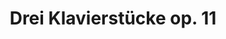---
ee_id: '52'
site: '1'
type: '2'
long_id: 2009-003 Drei Klavierstücke op. 11
url: 2009-003-dreiklavierstucke-op-11
title: Drei Klavierstücke op. 11
year: '2009'
medium: 3 Youtube videos
commission:
dims:
pitch: "​Schoenberg’s op11 as played by cats."
ps: |-
  ​Drei Klavierstuke is a recreation of <b>Arnold Schoenberg’s 1909 op. 11 Drei Klavierstücke</b> (aka Three Piano Pieces) made by editing together videos of cats playing pianos downloaded from Youtube. Schoenberg’s Op11 is often considered the first piece of “atonal” music, or music to completely break from traditional western harmony which means it’s not written in a “key”. Below you will find the three videos (one for each piano piece), a technical description &amp; the score. This project fuses a few different things I have been interested in lately, mainly “cats”, copy &amp; paste net junk, and youtube’s tendency in the past few years to host videos that are as good and many times similar to my favorite video artworks. I think all this is somehow related. I’m talking about <a title="" href="http://www.infinitecat.com/">The Infinite Cat Project</a>, <a title="" href="http://catsinsinks.com/">Cats in Sinks</a>, <a title="" href="http://www.youtube.com/watch?v=z3v8BMNdDvo">Cat in Fan</a>, <a title="" href="http://www.youtube.com/watch?v=muLIPWjks_M">Ninja cat comes closer while not moving!</a>, <a title="" href="http://www.youtube.com/watch?v=l_yHG0cTK8Q">Smart Cat Open Door</a>, <a title="" href="http://www.youtube.com/watch?v=yCq7EncEbDw">Fat Cat VS Small Box</a>, <a title="" href="http://www.youtube.com/watch?v=REQRHdMRimw">Pussy versus Printer</a>, Edison’s <a title="" href="http://www.youtube.com/watch?v=6qre61opE_g">The Boxing Cats (Prof. Welton’s)</a>, <a title="" href="http://www.youtube.com/watch?v=JaHTt3V0Uiw">It’s been a long day</a>, <a title="" href="http://www.youtube.com/watch?v=nu0bhcCEJ8E&amp;feature=channel_page">Panta improvising on the piano featuring my cat</a> (my personal favorite cat video), the <a title="" href="http://www.youtube.com/watch?v=dMWl_5NujBw">Ultimate Canon Rock</a>, <a title="" href="http://vimeo.com/2998698">Sopranos every profanity</a>, <a title="" href="http://www.youtube.com/watch?v=hnLweMNQoiE">The Big Lebowski – Every Single Fucking Dude</a>, <a title="" href="http://www.youtube.com/watch?v=vZA74JMfLys">Marclay’s “hello” supercut</a>, <a title="" href="http://oliverlaric.com/5050.htm">50 50s</a>, <a title="" href="http://www.youtube.com/watch?v=CDswHqO0Jhk">Check out my new stereo – Extreme Bass!</a> (also see Goldstein’s “A Glass of Milk” <a title="" href="http://www.contemporaryartdaily.com/2009/05/jack-goldstein-at-daniel-buchholz/">here</a>), <a title="" href="http://www.youtube.com/watch?v=u1VEY7ndKCs">Watching the Paint Dry</a> (also see Burt Barr’s Watching The Paint Dry series <a title="" href="http://ps1.org/exhibitions/view/120">here</a>), even <a title="" href="http://www.youtube.com/watch?v=Pdn6wrM1Hqw">Andy Eating a Hamburger</a>, &amp; <a title="" href="http://www.youtube.com/watch?v=jBYGzDjkuoI">Infinite Warhol</a> (you might have noticed we are back 2 the beginning of this list). <b>Tech</b> So, I probably made this video the most backwards and bone headed way possible, but I am a hacker in the traditional definition of someone who glues together ugly code and not a programmer. For this project I used some programs to help me save time in finding the right cats. Anyway, first I downloaded every video of a cat playing piano I could find on Youtube. I ended up with about 170 videos. Then I extracted the audio from each, pasted these files end to end, and then pasted this huge file onto the end of an audio file of Glenn Gould playing op11. I loaded this file into <a title="" href="http://www.comparisonics.com/">Comparisonics</a>. Comparisonics, a strange free program I found while surfing one night, allows users to highlight a section of audio, and responds by finding “similar” sounding areas in rest of the audio file. Using Comparisioncs I went through every “note” (sometimes I also did clusters of notes) in the Gould, then selected my favorite “similar” section Comparisonics suggested and wrote it in the score. After going though the 1000’s of “notes”, the completed scores were turned into a video by some perl scripts I wrote. See the “Gould Pro” code below. For those out there in Internet land wondering how close cats could actually come to Gould playing Schoenberg, <a href="http://www.coryarcangel.com/downloads/op11_comparison_web.mp3">check this mp3</a>, I have placed my cats in the left channel and Gould in the right channel. Listen with headphones. It’s not so far off I think.

   Score The file format is: youtube filehash – comma – sample number at 44100 samples per second where the in point of video is – comma – sample number at 44100 samples per second of the clip length. In this <a href="http://www.coryarcangel.com/downloads/op11_score_linenumbers-web.pdf">pdf here</a> I have provided the key as to which youtube files line up with what notes in Schoenberg. The Schoenberg score has line numbers written below its notes which correspond to the line numbers from the 3 score txt files below.
  <ul>
      <li><a href="http://www.coryarcangel.com/downloads/ggscore_op11_I_web.txt">Score for op11 – I</a></li>
      <li><a href="http://www.coryarcangel.com/downloads/ggscore_op11_II_web.txt">Score for op11 – II</a></li>
      <li><a href="http://www.coryarcangel.com/downloads/ggscore_op11_III_web.txt">Score for op11 – III</a></li>
  </ul>

   Thanks Special thanks to the following youtube files: <a title="" href="http://www.youtube.com/watch?v=-8-S1dwcvzw">-8-S1dwcvzw</a>, <a title="" href="http://www.youtube.com/watch?v=73XYgU86aww">73XYgU86aww</a>, <a title="" href="http://www.youtube.com/watch?v=H9tIWwFPAcg">H9tIWwFPAcg</a>, <a title="" href="http://www.youtube.com/watch?v=TOSs-GYcGgk">TOSs-GYcGgk</a>, <a title="" href="http://www.youtube.com/watch?v=eDN_xKLhfXc">eDN_xKLhfXc</a>, <a title="" href="http://www.youtube.com/watch?v=ryyvfjMHRGg">ryyvfjMHRGg</a>, <a title="" href="http://www.youtube.com/watch?v=-BYKoAydfKk">-BYKoAydfKk</a>, <a title="" href="http://www.youtube.com/watch?v=78V3nblykiU">78V3nblykiU</a>, <a title="" href="http://www.youtube.com/watch?v=HEhoLwc15M4">HEhoLwc15M4</a>, <a title="" href="http://www.youtube.com/watch?v=TcEm8x6zLvA">TcEm8×6zLvA</a>, <a title="" href="http://www.youtube.com/watch?v=eDSZgOZmEoo">eDSZgOZmEoo</a>, <a title="" href="http://www.youtube.com/watch?v=s9i_GqMIY30">s9i_GqMIY30</a>, <a title="" href="http://www.youtube.com/watch?v=-QIVEkY0CuY">-QIVEkY0CuY</a>, <a title="" href="http://www.youtube.com/watch?v=7G4z8UQItSQ">7G4z8UQItSQ</a>, <a title="" href="http://www.youtube.com/watch?v=HK4XAXLUics">HK4XAXLUics</a>, <a title="" href="http://www.youtube.com/watch?v=TcsBghT2cNQ">TcsBghT2cNQ</a>, <a title="" href="http://www.youtube.com/watch?v=emP5sRCVwSI">emP5sRCVwSI</a>, <a title="" href="http://www.youtube.com/watch?v=sWlcyPuWM9Y">sWlcyPuWM9Y</a>, <a title="" href="http://www.youtube.com/watch?v=-VFmqcB9UYQ">-VFmqcB9UYQ</a>, <a title="" href="http://www.youtube.com/watch?v=8OTADd1THKU">8OTADd1THKU</a>, <a title="" href="http://www.youtube.com/watch?v=HM-1VzJUejw">HM-1VzJUejw</a>, <a title="" href="http://www.youtube.com/watch?v=ThOetAkUWRw">ThOetAkUWRw</a>, <a title="" href="http://www.youtube.com/watch?v=f7aZjVsl_jQ">f7aZjVsl_jQ</a>, <a title="" href="http://www.youtube.com/watch?v=scwRUGgv9Jw">scwRUGgv9Jw</a>, <a title="" href="http://www.youtube.com/watch?v=-gzV983BqNE">-gzV983BqNE</a>, <a title="" href="http://www.youtube.com/watch?v=8wG4gGW8pAs">8wG4gGW8pAs</a>, <a title="" href="http://www.youtube.com/watch?v=HRTd6cPiM1A">HRTd6cPiM1A</a>, <a title="" href="http://www.youtube.com/watch?v=TvuAzIUnGtg">TvuAzIUnGtg</a>, <a title="" href="http://www.youtube.com/watch?v=fLOYZpQoSCo">fLOYZpQoSCo</a>, <a title="" href="http://www.youtube.com/watch?v=t4VNx9R8eEM">t4VNx9R8eEM</a>, <a title="" href="http://www.youtube.com/watch?v=-lafzKEMpuM">-lafzKEMpuM</a>, <a title="" href="http://www.youtube.com/watch?v=8yQTF3EUKuo">8yQTF3EUKuo</a>, <a title="" href="http://www.youtube.com/watch?v=Hdqhprr03bY">Hdqhprr03bY</a>, <a title="" href="http://www.youtube.com/watch?v=UDtidPbpWG4">UDtidPbpWG4</a>, <a title="" href="http://www.youtube.com/watch?v=g8PWYsOoZy8">g8PWYsOoZy8</a>, <a title="" href="http://www.youtube.com/watch?v=tLo9TZKW85I">tLo9TZKW85I</a>, <a title="" href="http://www.youtube.com/watch?v=000dCcclXpE">000dCcclXpE</a>, <a title="" href="http://www.youtube.com/watch?v=95wb8pW9EaY">95wb8pW9EaY</a>, <a title="" href="http://www.youtube.com/watch?v=HwmtFQoGrfk">HwmtFQoGrfk</a>, <a title="" href="http://www.youtube.com/watch?v=V2GkSR-Tc4E">V2GkSR-Tc4E</a>, <a title="" href="http://www.youtube.com/watch?v=gc-YZi33myA">gc-YZi33myA</a>, <a title="" href="http://www.youtube.com/watch?v=tR3XUKgOHVY">tR3XUKgOHVY</a>, <a title="" href="http://www.youtube.com/watch?v=0G2dd2nNixE">0G2dd2nNixE</a>, <a title="" href="http://www.youtube.com/watch?v=98bTekFgKGY">98bTekFgKGY</a>, <a title="" href="http://www.youtube.com/watch?v=Js-1svTlMHI">Js-1svTlMHI</a>, <a title="" href="http://www.youtube.com/watch?v=WWkE2i-6ekI">WWkE2i-6ekI</a>, <a title="" href="http://www.youtube.com/watch?v=gnbmN8js708">gnbmN8js708</a>, <a title="" href="http://www.youtube.com/watch?v=tYn9OHKlwoo">tYn9OHKlwoo</a>, <a title="" href="http://www.youtube.com/watch?v=0ywiSuCDiOM">0ywiSuCDiOM</a>, <a title="" href="http://www.youtube.com/watch?v=9ATv4DSkKZs">9ATv4DSkKZs</a>, <a title="" href="http://www.youtube.com/watch?v=JsQds6T-JUo">JsQds6T-JUo</a>, <a title="" href="http://www.youtube.com/watch?v=WfsMaen6QBI">WfsMaen6QBI</a>, <a title="" href="http://www.youtube.com/watch?v=hnng9ni-ws8">hnng9ni-ws8</a>, <a title="" href="http://www.youtube.com/watch?v=tvkuiJ_5e_Y">tvkuiJ_5e_Y</a>, <a title="" href="http://www.youtube.com/watch?v=1RJnwbCR9l4">1RJnwbCR9l4</a>, <a title="" href="http://www.youtube.com/watch?v=9FMvf9lyiBA">9FMvf9lyiBA</a>, <a title="" href="http://www.youtube.com/watch?v=LWBDFG09XoA">LWBDFG09XoA</a>, <a title="" href="http://www.youtube.com/watch?v=XSiSzn3OchU">XSiSzn3OchU</a>, <a title="" href="http://www.youtube.com/watch?v=iRfT0WfnWIU">iRfT0WfnWIU</a>, <a title="" href="http://www.youtube.com/watch?v=uCPVEuFdq1I">uCPVEuFdq1I</a>, <a title="" href="http://www.youtube.com/watch?v=1XFKIZfdXVQ">1XFKIZfdXVQ</a>, <a title="" href="http://www.youtube.com/watch?v=9PrHZAhTrro">9PrHZAhTrro</a>, <a title="" href="http://www.youtube.com/watch?v=LqBpEnlAcZo">LqBpEnlAcZo</a>, <a title="" href="http://www.youtube.com/watch?v=XyuXvWouDEk">XyuXvWouDEk</a>, <a title="" href="http://www.youtube.com/watch?v=jg6rfcRzQGQ">jg6rfcRzQGQ</a>, <a title="" href="http://www.youtube.com/watch?v=uQc8SeJ3z9c">uQc8SeJ3z9c</a>, <a title="" href="http://www.youtube.com/watch?v=1YK7DCQOqz8">1YK7DCQOqz8</a>, <a title="" href="http://www.youtube.com/watch?v=9T6zVQzmSsI">9T6zVQzmSsI</a>, <a title="" href="http://www.youtube.com/watch?v=M9SwMFWECMs">M9SwMFWECMs</a>, <a title="" href="http://www.youtube.com/watch?v=Y1cAO08EYLg">Y1cAO08EYLg</a>, <a title="" href="http://www.youtube.com/watch?v=kL0m3NhVlWY">kL0m3NhVlWY</a>, <a title="" href="http://www.youtube.com/watch?v=vAQVJEu6fNc">vAQVJEu6fNc</a>, <a title="" href="http://www.youtube.com/watch?v=1n8vybiPn0I">1n8vybiPn0I</a>, <a title="" href="http://www.youtube.com/watch?v=A8yvYC0HthM">A8yvYC0HthM</a>, <a title="" href="http://www.youtube.com/watch?v=M_SaeCYglqQ">M_SaeCYglqQ</a>, <a title="" href="http://www.youtube.com/watch?v=YLWd_eXQ29E">YLWd_eXQ29E</a>, <a title="" href="http://www.youtube.com/watch?v=kPyj1JG3QHw">kPyj1JG3QHw</a>, <a title="" href="http://www.youtube.com/watch?v=vCJpTR-ugyM">vCJpTR-ugyM</a>, <a title="" href="http://www.youtube.com/watch?v=2COuDGUX-cU">2COuDGUX-cU</a>, <a title="" href="http://www.youtube.com/watch?v=BKtdYzHyx6M">BKtdYzHyx6M</a>, <a title="" href="http://www.youtube.com/watch?v=NFtO2fFdSRY">NFtO2fFdSRY</a>, <a title="" href="http://www.youtube.com/watch?v=YW7U8B0qRXg">YW7U8B0qRXg</a>, <a title="" href="http://www.youtube.com/watch?v=kj2TDKU2aAg">kj2TDKU2aAg</a>, <a title="" href="http://www.youtube.com/watch?v=vuO0xYdyMO4">vuO0xYdyMO4</a>, <a title="" href="http://www.youtube.com/watch?v=2DcHBjQaSOQ">2DcHBjQaSOQ</a>, <a title="" href="http://www.youtube.com/watch?v=Bf9Xi4iqeL0">Bf9Xi4iqeL0</a>, <a title="" href="http://www.youtube.com/watch?v=OO-6kwBy_s0">OO-6kwBy_s0</a>, <a title="" href="http://www.youtube.com/watch?v=YpVKn9TnM10">YpVKn9TnM10</a>, <a title="" href="http://www.youtube.com/watch?v=lYgITLbVwC4">lYgITLbVwC4</a>, <a title="" href="http://www.youtube.com/watch?v=wK8GE4ZZQiA">wK8GE4ZZQiA</a>, <a title="" href="http://www.youtube.com/watch?v=2QfzC3pgV0Q">2QfzC3pgV0Q</a>, <a title="" href="http://www.youtube.com/watch?v=BgF56KQ8ldU">BgF56KQ8ldU</a>, <a title="" href="http://www.youtube.com/watch?v=Oaz8Qo2OHVY">Oaz8Qo2OHVY</a>, <a title="" href="http://www.youtube.com/watch?v=Z86Fx--Qgwc">Z86Fx–Qgwc</a>, <a title="" href="http://www.youtube.com/watch?v=mmTQcmpfI-k">mmTQcmpfI-k</a>, <a title="" href="http://www.youtube.com/watch?v=wNt1Or0fQC4">wNt1Or0fQC4</a>, <a title="" href="http://www.youtube.com/watch?v=2VgGVxcALoc">2VgGVxcALoc</a>, <a title="" href="http://www.youtube.com/watch?v=DBCpRUQxAwU">DBCpRUQxAwU</a>, <a title="" href="http://www.youtube.com/watch?v=OgmXR7k__WU">OgmXR7k__WU</a>, <a title="" href="http://www.youtube.com/watch?v=Z9BTkX00HeY">Z9BTkX00HeY</a>, <a title="" href="http://www.youtube.com/watch?v=mtxlyXRGWvw">mtxlyXRGWvw</a>, <a title="" href="http://www.youtube.com/watch?v=xnqb6XPDGA8">xnqb6XPDGA8</a>, <a title="" href="http://www.youtube.com/watch?v=32F3ycxNIuk">32F3ycxNIuk</a>, <a title="" href="http://www.youtube.com/watch?v=DOebEX8PukU">DOebEX8PukU</a>, <a title="" href="http://www.youtube.com/watch?v=P87zxptEo0Q">P87zxptEo0Q</a>, <a title="" href="http://www.youtube.com/watch?v=ZeMxIH2Ozeg">ZeMxIH2Ozeg</a>, <a title="" href="http://www.youtube.com/watch?v=n01P1v7WEz0">n01P1v7WEz0</a>, <a title="" href="http://www.youtube.com/watch?v=xqxr5TYIqgQ">xqxr5TYIqgQ</a>, <a title="" href="http://www.youtube.com/watch?v=3r8NTt7RYzQ">3r8NTt7RYzQ</a>, <a title="" href="http://www.youtube.com/watch?v=Di7TOsj_H0g">Di7TOsj_H0g</a>, <a title="" href="http://www.youtube.com/watch?v=PlME0VQDRuo">PlME0VQDRuo</a>, <a title="" href="http://www.youtube.com/watch?v=Zg6yqtq3FVE">Zg6yqtq3FVE</a>, <a title="" href="http://www.youtube.com/watch?v=neZNdOnf7RY">neZNdOnf7RY</a>, <a title="" href="http://www.youtube.com/watch?v=xvsv6R4b_bE">xvsv6R4b_bE</a>, <a title="" href="http://www.youtube.com/watch?v=45YA4KefHVM">45YA4KefHVM</a>, <a title="" href="http://www.youtube.com/watch?v=DwX_Wih97WA">DwX_Wih97WA</a>, <a title="" href="http://www.youtube.com/watch?v=PrsFZT_1NAk">PrsFZT_1NAk</a>, <a title="" href="http://www.youtube.com/watch?v=ZqTnGQit7nA">ZqTnGQit7nA</a>, <a title="" href="http://www.youtube.com/watch?v=ngy0PCtNd0k">ngy0PCtNd0k</a>, <a title="" href="http://www.youtube.com/watch?v=yb2NiCv3Xd0">yb2NiCv3Xd0</a>, <a title="" href="http://www.youtube.com/watch?v=5JoIPH7BRLA">5JoIPH7BRLA</a>, <a title="" href="http://www.youtube.com/watch?v=E3UGUAF8pjA">E3UGUAF8pjA</a>, <a title="" href="http://www.youtube.com/watch?v=Q8VmKyVY-Pc">Q8VmKyVY-Pc</a>, <a title="" href="http://www.youtube.com/watch?v=_2XLyEANzCM">_2XLyEANzCM</a>, <a title="" href="http://www.youtube.com/watch?v=nmqXM51Ey9M">nmqXM51Ey9M</a>, <a title="" href="http://www.youtube.com/watch?v=yqpNlbhxsvM">yqpNlbhxsvM</a>, <a title="" href="http://www.youtube.com/watch?v=5KWaA34gWiA">5KWaA34gWiA</a>, <a title="" href="http://www.youtube.com/watch?v=EhD4IwX7uSg">EhD4IwX7uSg</a>, <a title="" href="http://www.youtube.com/watch?v=QM0hNBftUDs">QM0hNBftUDs</a>, <a title="" href="http://www.youtube.com/watch?v=a5M515QZMYM">a5M515QZMYM</a>, <a title="" href="http://www.youtube.com/watch?v=o4YhebTk0VM">o4YhebTk0VM</a>, <a title="" href="http://www.youtube.com/watch?v=yuMeEDfzz5k">yuMeEDfzz5k</a>, <a title="" href="http://www.youtube.com/watch?v=5hEu5aThNI8">5hEu5aThNI8</a>, <a title="" href="http://www.youtube.com/watch?v=Ehl1lpSxPnw">Ehl1lpSxPnw</a>, <a title="" href="http://www.youtube.com/watch?v=Qso9n2n2Ga8">Qso9n2n2Ga8</a>, <a title="" href="http://www.youtube.com/watch?v=aJEjduT2QZA">aJEjduT2QZA</a>, <a title="" href="http://www.youtube.com/watch?v=oXb9RmrThu4">oXb9RmrThu4</a>, <a title="" href="http://www.youtube.com/watch?v=z0q6HUWZdPc">z0q6HUWZdPc</a>, <a title="" href="http://www.youtube.com/watch?v=66FF3JN_9PE">66FF3JN_9PE</a>, <a title="" href="http://www.youtube.com/watch?v=EtN4Gom_ZPE">EtN4Gom_ZPE</a>, <a title="" href="http://www.youtube.com/watch?v=QvZIFUgd9iY">QvZIFUgd9iY</a>, <a title="" href="http://www.youtube.com/watch?v=aMKIpAl5lC0">aMKIpAl5lC0</a>, <a title="" href="http://www.youtube.com/watch?v=pi8dkqpTesY">pi8dkqpTesY</a>, <a title="" href="http://www.youtube.com/watch?v=zEG9RcVE6FE">zEG9RcVE6FE</a>, <a title="" href="http://www.youtube.com/watch?v=6DvE0i0B9-8">6DvE0i0B9-8</a>, <a title="" href="http://www.youtube.com/watch?v=F6--wZ7gQpQ">F6–wZ7gQpQ</a>, <a title="" href="http://www.youtube.com/watch?v=SF4JC5DdN3E">SF4JC5DdN3E</a>, <a title="" href="http://www.youtube.com/watch?v=ayvU-PrD0z4">ayvU-PrD0z4</a>, <a title="" href="http://www.youtube.com/watch?v=pvt5fpgYPeI">pvt5fpgYPeI</a>, <a title="" href="http://www.youtube.com/watch?v=zfc_69UHQNI">zfc_69UHQNI</a>, <a title="" href="http://www.youtube.com/watch?v=6Nca4KVzSDk">6Nca4KVzSDk</a>, <a title="" href="http://www.youtube.com/watch?v=F6ZxE63Hb1o">F6ZxE63Hb1o</a>, <a title="" href="http://www.youtube.com/watch?v=SL9FE0cWThQ">SL9FE0cWThQ</a>, <a title="" href="http://www.youtube.com/watch?v=b9sxmVlif1k">b9sxmVlif1k</a>, <a title="" href="http://www.youtube.com/watch?v=qP9PAF_7HAI">qP9PAF_7HAI</a>, <a title="" href="http://www.youtube.com/watch?v=6U7jxeV06Js">6U7jxeV06Js</a>, <a title="" href="http://www.youtube.com/watch?v=GGFJiNTFWEg">GGFJiNTFWEg</a>, <a title="" href="http://www.youtube.com/watch?v=S_7WXkmx1f8">S_7WXkmx1f8</a>, <a title="" href="http://www.youtube.com/watch?v=cEvjChxwIZw">cEvjChxwIZw</a>, <a title="" href="http://www.youtube.com/watch?v=qTovWzCak5M">qTovWzCak5M</a>, <a title="" href="http://www.youtube.com/watch?v=6cRnujTrUH4">6cRnujTrUH4</a>, <a title="" href="http://www.youtube.com/watch?v=GxI3tl85wbM">GxI3tl85wbM</a>, <a title="" href="http://www.youtube.com/watch?v=SpJUj626qCc">SpJUj626qCc</a>, <a title="" href="http://www.youtube.com/watch?v=cttKu6xQSzg">cttKu6xQSzg</a>, <a title="" href="http://www.youtube.com/watch?v=r-cmz6-MgHw">r-cmz6-MgHw</a>, <a title="" href="http://www.youtube.com/watch?v=6stIerPNNic">6stIerPNNic</a>, <a title="" href="http://www.youtube.com/watch?v=H8uVR8M8_D8">H8uVR8M8_D8</a>, <a title="" href="http://www.youtube.com/watch?v=TAfEj43gI5U">TAfEj43gI5U</a>, <a title="" href="http://www.youtube.com/watch?v=eAlhMoxHOpc">eAlhMoxHOpc</a>, <a title="" href="http://www.youtube.com/watch?v=r70-dpbP8z8">r70-dpbP8z8</a>
live_url:
related:
youtube: https://www.youtube.com/playlist?list=PLIVciZ6unaZSRQMwlT0jauk6H8l64G6oU
imgs: drei-klavierstucke-2009-003-still-6-database-ih.jpg
subheading:
display_year: '2009'
download:
add_credit:
add_credits:
related_code: https://github.com/coryarcangel/Gould-Pro
layout: things-i-made
---